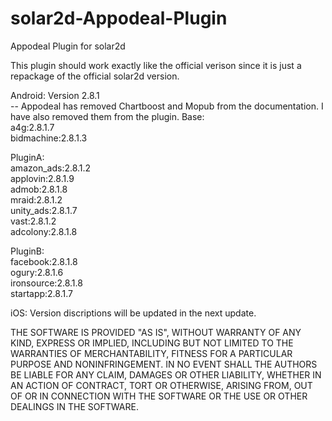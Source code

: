 # solar2d-Appodeal-Plugin
Appodeal Plugin for solar2d

This plugin should work exactly like the official verison since it is just a repackage of the official solar2d version.   

Android: Version 2.8.1   
-- Appodeal has removed Chartboost and Mopub from the documentation. I have also removed them from the plugin.
Base:   
    a4g:2.8.1.7   
    bidmachine:2.8.1.3   

PluginA:   
    amazon_ads:2.8.1.2   
    applovin:2.8.1.9   
    admob:2.8.1.8   
    mraid:2.8.1.2   
    unity_ads:2.8.1.7   
    vast:2.8.1.2   
    adcolony:2.8.1.8   

PluginB:   
    facebook:2.8.1.8   
    ogury:2.8.1.6   
    ironsource:2.8.1.8   
    startapp:2.8.1.7    

iOS: Version discriptions will be updated in the next update.

 
THE SOFTWARE IS PROVIDED "AS IS", WITHOUT WARRANTY OF ANY KIND, EXPRESS OR
IMPLIED, INCLUDING BUT NOT LIMITED TO THE WARRANTIES OF MERCHANTABILITY,
FITNESS FOR A PARTICULAR PURPOSE AND NONINFRINGEMENT. IN NO EVENT SHALL THE
AUTHORS BE LIABLE FOR ANY CLAIM, DAMAGES OR OTHER
LIABILITY, WHETHER IN AN ACTION OF CONTRACT, TORT OR OTHERWISE, ARISING FROM,
OUT OF OR IN CONNECTION WITH THE SOFTWARE OR THE USE OR OTHER DEALINGS IN THE
SOFTWARE.
